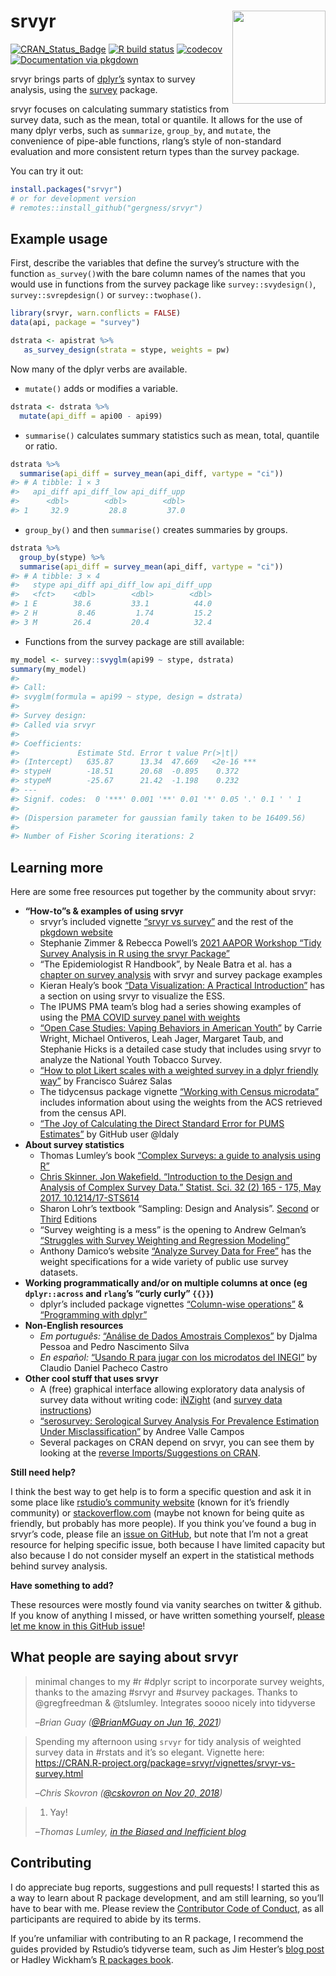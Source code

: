 
<!-- README.md is generated from README.Rmd. Please edit that file -->

# srvyr <img src="tools/logo.png" align="right" height="149" width="149"/>

<!-- badges: start -->

[![CRAN\_Status\_Badge](http://www.r-pkg.org/badges/version/srvyr)](https://CRAN.R-project.org/package=srvyr)
[![R build
status](https://github.com/gergness/srvyr/workflows/R-CMD-check/badge.svg)](https://github.com/gergness/srvyr/actions)
[![codecov](https://app.codecov.io/gh/gergness/srvyr/branch/main/graph/badge.svg?token=q4DvfEj5Jj)](https://app.codecov.io/gh/gergness/srvyr)
[![Documentation via
pkgdown](tools/pkgdownshield.svg)](http://gdfe.co/srvyr/)
<!-- badges: end -->

srvyr brings parts of [dplyr’s](https://github.com/tidyverse/dplyr/)
syntax to survey analysis, using the
[survey](https://CRAN.R-project.org/package=survey) package.

srvyr focuses on calculating summary statistics from survey data, such
as the mean, total or quantile. It allows for the use of many dplyr
verbs, such as `summarize`, `group_by`, and `mutate`, the convenience of
pipe-able functions, rlang’s style of non-standard evaluation and more
consistent return types than the survey package.

You can try it out:

``` r
install.packages("srvyr")
# or for development version
# remotes::install_github("gergness/srvyr")
```

## Example usage

First, describe the variables that define the survey’s structure with
the function `as_survey()`with the bare column names of the names that
you would use in functions from the survey package like
`survey::svydesign()`, `survey::svrepdesign()` or `survey::twophase()`.

``` r
library(srvyr, warn.conflicts = FALSE)
data(api, package = "survey")

dstrata <- apistrat %>%
   as_survey_design(strata = stype, weights = pw)
```

Now many of the dplyr verbs are available.

-   `mutate()` adds or modifies a variable.

``` r
dstrata <- dstrata %>%
  mutate(api_diff = api00 - api99)
```

-   `summarise()` calculates summary statistics such as mean, total,
    quantile or ratio.

``` r
dstrata %>% 
  summarise(api_diff = survey_mean(api_diff, vartype = "ci"))
#> # A tibble: 1 × 3
#>   api_diff api_diff_low api_diff_upp
#>      <dbl>        <dbl>        <dbl>
#> 1     32.9         28.8         37.0
```

-   `group_by()` and then `summarise()` creates summaries by groups.

``` r
dstrata %>% 
  group_by(stype) %>%
  summarise(api_diff = survey_mean(api_diff, vartype = "ci"))
#> # A tibble: 3 × 4
#>   stype api_diff api_diff_low api_diff_upp
#>   <fct>    <dbl>        <dbl>        <dbl>
#> 1 E        38.6         33.1          44.0
#> 2 H         8.46         1.74         15.2
#> 3 M        26.4         20.4          32.4
```

-   Functions from the survey package are still available:

``` r
my_model <- survey::svyglm(api99 ~ stype, dstrata)
summary(my_model)
#> 
#> Call:
#> svyglm(formula = api99 ~ stype, design = dstrata)
#> 
#> Survey design:
#> Called via srvyr
#> 
#> Coefficients:
#>             Estimate Std. Error t value Pr(>|t|)    
#> (Intercept)   635.87      13.34  47.669   <2e-16 ***
#> stypeH        -18.51      20.68  -0.895    0.372    
#> stypeM        -25.67      21.42  -1.198    0.232    
#> ---
#> Signif. codes:  0 '***' 0.001 '**' 0.01 '*' 0.05 '.' 0.1 ' ' 1
#> 
#> (Dispersion parameter for gaussian family taken to be 16409.56)
#> 
#> Number of Fisher Scoring iterations: 2
```

## Learning more

Here are some free resources put together by the community about srvyr:

-   **“How-to”s & examples of using srvyr**
    -   srvyr’s included vignette [“srvyr vs
        survey”](http://gdfe.co/srvyr/articles/srvyr-vs-survey.html) and
        the rest of the [pkgdown website](http://gdfe.co/srvyr/)
    -   Stephanie Zimmer & Rebecca Powell’s [2021 AAPOR Workshop “Tidy
        Survey Analysis in R using the srvyr
        Package”](https://github.com/szimmer/tidy-survey-aapor-2021)
    -   “The Epidemiologist R Handbook”, by Neale Batra et al. has a
        [chapter on survey analysis](https://epirhandbook.com/en/) with
        srvyr and survey package examples
    -   Kieran Healy’s book [“Data Visualization: A Practical
        Introduction”](https://socviz.co/modeling.html#plots-from-complex-surveys)
        has a section on using srvyr to visualize the ESS.
    -   The IPUMS PMA team’s blog had a series showing examples of using
        the [PMA COVID survey panel with
        weights](https://tech.popdata.org/pma-data-hub/index.html)
    -   [“Open Case Studies: Vaping Behaviors in American
        Youth”](https://www.opencasestudies.org/ocs-bp-vaping-case-study/)
        by Carrie Wright, Michael Ontiveros, Leah Jager, Margaret Taub,
        and Stephanie Hicks is a detailed case study that includes using
        srvyr to analyze the National Youth Tobacco Survey.
    -   [“How to plot Likert scales with a weighted survey in a dplyr
        friendly
        way”](https://towardsdatascience.com/how-to-plot-likert-scales-with-a-weighted-survey-in-a-dplyr-friendly-way-68df600881a)
        by Francisco Suárez Salas
    -   The tidycensus package vignette [“Working with Census
        microdata”](https://walker-data.com/tidycensus/articles/pums-data.html)
        includes information about using the weights from the ACS
        retrieved from the census API.
    -   [“The Joy of Calculating the Direct Standard Error for PUMS
        Estimates”](https://ldaly.github.io/giveinandblogit/) by GitHub
        user @ldaly
-   **About survey statistics**
    -   Thomas Lumley’s book [“Complex Surveys: a guide to analysis
        using R”](http://r-survey.r-forge.r-project.org/svybook/)
    -   [Chris Skinner. Jon Wakefield. “Introduction to the Design and
        Analysis of Complex Survey Data.” Statist. Sci. 32 (2) 165 -
        175, May 2017.
        10.1214/17-STS614](https://projecteuclid.org/accountAjax/Download?downloadType=journal%20article&urlId=10.1214%2F17-STS614&isResultClick=True)
    -   Sharon Lohr’s textbook “Sampling: Design and Analysis”.
        [Second](https://www.sharonlohr.com/sampling-design-and-analysis-2e)
        or
        [Third](https://www.sharonlohr.com/sampling-design-and-analysis-3e)
        Editions
    -   “Survey weighting is a mess” is the opening to Andrew Gelman’s
        [“Struggles with Survey Weighting and Regression
        Modeling”](http://www.stat.columbia.edu/~gelman/research/published/STS226.pdf)
    -   Anthony Damico’s website [“Analyze Survey Data for
        Free”](http://asdfree.com) has the weight specifications for a
        wide variety of public use survey datasets.
-   **Working programmatically and/or on multiple columns at once (eg
    `dplyr::across` and `rlang`’s “curly curly” `{{}}`)**
    -   dplyr’s included package vignettes [“Column-wise
        operations”](https://dplyr.tidyverse.org/articles/colwise.html)
        & [“Programming with
        dplyr”](https://dplyr.tidyverse.org/articles/programming.html)
-   **Non-English resources**
    -   *Em português:* [“Análise de Dados Amostrais
        Complexos”](https://djalmapessoa.github.io/adac/) by Djalma
        Pessoa and Pedro Nascimento Silva
    -   *En español:* [“Usando R para jugar con los microdatos del
        INEGI”](https://medium.com/tacosdedatos/usando-r-para-sacar-información-de-los-microdatos-del-inegi-b21b6946cf4f)
        by Claudio Daniel Pacheco Castro
-   **Other cool stuff that uses srvyr**
    -   A (free) graphical interface allowing exploratory data analysis
        of survey data without writing code:
        [iNZight](https://inzight.nz/) (and [survey data
        instructions](https://inzight.nz/docs/survey-specification.html))
    -   [“serosurvey: Serological Survey Analysis For Prevalence
        Estimation Under
        Misclassification”](https://avallecam.github.io/serosurvey/) by
        Andree Valle Campos
    -   Several packages on CRAN depend on srvyr, you can see them by
        looking at the [reverse Imports/Suggestions on
        CRAN](https://cran.r-project.org/package=srvyr).

**Still need help?**

I think the best way to get help is to form a specific question and ask
it in some place like [rstudio’s community
website](https://community.rstudio.com) (known for it’s friendly
community) or [stackoverflow.com](https://stackoverflow.com) (maybe not
known for being quite as friendly, but probably has more people). If you
think you’ve found a bug in srvyr’s code, please file an [issue on
GitHub](https://github.com/gergness/srvyr/issues/new), but note that I’m
not a great resource for helping specific issue, both because I have
limited capacity but also because I do not consider myself an expert in
the statistical methods behind survey analysis.

**Have something to add?**

These resources were mostly found via vanity searches on twitter &
github. If you know of anything I missed, or have written something
yourself, [please let me know in this GitHub
issue](https://github.com/gergness/srvyr/issues/127)!

## What people are saying about srvyr

> minimal changes to my \#r \#dplyr script to incorporate survey
> weights, thanks to the amazing \#srvyr and \#survey packages. Thanks
> to @gregfreedman & @tslumley. Integrates soooo nicely into tidyverse
>
> –<cite>Brian Guay ([@BrianMGuay on Jun 16,
> 2021](https://twitter.com/brianmguay/status/1405224564196622338))</cite>

> Spending my afternoon using `srvyr` for tidy analysis of weighted
> survey data in \#rstats and it’s so elegant. Vignette here:
> <https://CRAN.R-project.org/package=srvyr/vignettes/srvyr-vs-survey.html>
>
> –<cite>Chris Skovron ([@cskovron on Nov 20,
> 2018](https://twitter.com/cskovron/status/1065015904784842752))</cite>

> 1.  Yay!
>
> –<cite>Thomas Lumley, [in the Biased and Inefficient
> blog](http://notstatschat.tumblr.com/post/161225885311/pipeable-survey-analysis-in-r)</cite>

## Contributing

I do appreciate bug reports, suggestions and pull requests! I started
this as a way to learn about R package development, and am still
learning, so you’ll have to bear with me. Please review the [Contributor
Code of
Conduct](https://github.com/gergness/srvyr/blob/main/CODE_OF_CONDUCT.md),
as all participants are required to abide by its terms.

If you’re unfamiliar with contributing to an R package, I recommend the
guides provided by Rstudio’s tidyverse team, such as Jim Hester’s [blog
post](https://www.tidyverse.org/blog/2017/08/contributing/) or Hadley
Wickham’s [R packages book](https://r-pkgs.org/).
